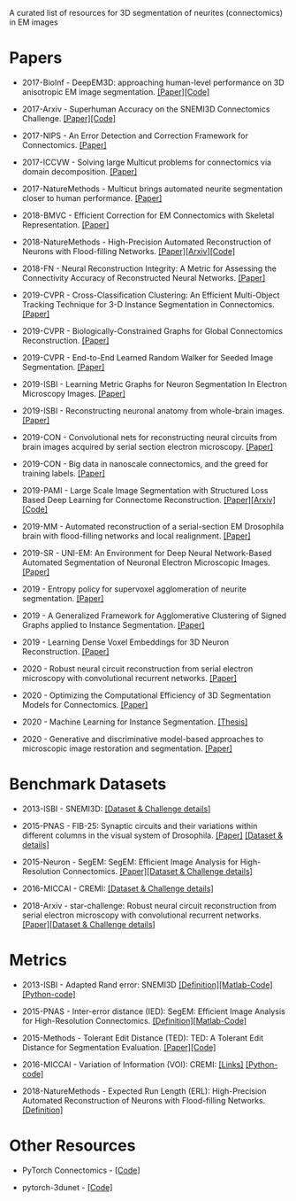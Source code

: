 A curated list of resources for 3D segmentation of neurites (connectomics) in EM images

# Papers

+ 2017-BioInf - DeepEM3D: approaching human-level performance on 3D anisotropic EM image segmentation. [[Paper]](https://academic.oup.com/bioinformatics/article/33/16/2555/3096435)[[Code]](https://github.com/divelab/deepem3d)

+ 2017-Arxiv - Superhuman Accuracy on the SNEMI3D Connectomics Challenge. [[Paper]](https://arxiv.org/abs/1706.00120)[[Code]](https://github.com/torms3/Superhuman)

+ 2017-NIPS - An Error Detection and Correction Framework for Connectomics. [[Paper]](http://papers.nips.cc/paper/7258-an-error-detection-and-correction-framework-for-connectomics.pdf)

+ 2017-ICCVW - Solving large Multicut problems for connectomics via domain decomposition. [[Paper]](https://openaccess.thecvf.com/content_ICCV_2017_workshops/papers/w1/Pape_Solving_Large_Multicut_ICCV_2017_paper.pdf)

+ 2017-NatureMethods - Multicut brings automated neurite segmentation closer to human performance. [[Paper]](https://www.nature.com/articles/nmeth.4151)

+ 2018-BMVC - Efficient Correction for EM Connectomics with Skeletal Representation. [[Paper]](http://bmvc2018.org/contents/papers/0064.pdf)

+ 2018-NatureMethods - High-Precision Automated Reconstruction of Neurons with Flood-filling Networks. [[Paper]](https://www.nature.com/articles/s41592-018-0049-4)[[Arxiv]](https://arxiv.org/pdf/1611.00421.pdf)[[Code]](https://github.com/google/ffn)

+ 2018-FN - Neural Reconstruction Integrity: A Metric for Assessing the Connectivity Accuracy of Reconstructed Neural Networks. [[Paper]](https://www.frontiersin.org/articles/10.3389/fninf.2018.00074/full)

+ 2019-CVPR - Cross-Classification Clustering: An Efficient Multi-Object Tracking Technique for 3-D Instance Segmentation in Connectomics. [[Paper]](https://openaccess.thecvf.com/content_CVPR_2019/papers/Meirovitch_Cross-Classification_Clustering_An_Efficient_Multi-Object_Tracking_Technique_for_3-D_Instance_CVPR_2019_paper.pdf)

+ 2019-CVPR - Biologically-Constrained Graphs for Global Connectomics Reconstruction. [[Paper]](https://openaccess.thecvf.com/content_CVPR_2019/papers/Matejek_Biologically-Constrained_Graphs_for_Global_Connectomics_Reconstruction_CVPR_2019_paper.pdf)

+ 2019-CVPR - End-to-End Learned Random Walker for Seeded Image Segmentation. [[Paper]](https://openaccess.thecvf.com/content_CVPR_2019/papers/Cerrone_End-To-End_Learned_Random_Walker_for_Seeded_Image_Segmentation_CVPR_2019_paper.pdf)

+ 2019-ISBI - Learning Metric Graphs for Neuron Segmentation In Electron Microscopy Images. [[Paper]](https://arxiv.org/abs/1902.00100)

+ 2019-ISBI - Reconstructing neuronal anatomy from whole-brain images. [[Paper]](https://arxiv.org/abs/1903.07027)

+ 2019-CON - Convolutional nets for reconstructing neural circuits from brain images acquired by serial section electron microscopy. [[Paper]](https://www.sciencedirect.com/science/article/pii/S0959438818301788?casa_token=qD2Qt7KLqL8AAAAA:MBY0RBvJZPG690q7lrd657Luyd8n5dPwVYsRoyeK7R4unkiVeBKW2mqWvhHdFr70nGXn5iuaqpw)

+ 2019-CON - Big data in nanoscale connectomics, and the greed for training labels. [[Paper]](https://www.sciencedirect.com/science/article/pii/S0959438818301016?casa_token=a7Xm1iBxeysAAAAA:u8tbkV15MoWHcQY67gbdCVnWBtts4MmA7F97r56Q4gVBoFucm0O4-24q6P-UCiSWwBj1eEnix3U)

+ 2019-PAMI - Large Scale Image Segmentation with Structured Loss Based Deep Learning for Connectome Reconstruction. [[Paper]](https://ieeexplore.ieee.org/document/8364622)[[Arxiv]](https://arxiv.org/abs/1709.02974)[[Code]](https://github.com/funkey/mala)

+ 2019-MM - Automated reconstruction of a serial-section EM Drosophila brain with flood-filling networks and local realignment. [[Paper]](https://www.biorxiv.org/content/10.1101/605634v1)

+ 2019-SR - UNI-EM: An Environment for Deep Neural Network-Based Automated Segmentation of Neuronal Electron Microscopic Images. [[Paper]](https://www.nature.com/articles/s41598-019-55431-0)

+ 2019 - Entropy policy for supervoxel agglomeration of neurite segmentation. [[Paper]](http://www.me.cs.scitec.kobe-u.ac.jp/publications/papers/2019/O3-4.pdf)

+ 2019 - A Generalized Framework for Agglomerative Clustering of Signed Graphs applied to Instance Segmentation. [[Paper]](https://arxiv.org/pdf/1906.11713.pdf)

+ 2019 - Learning Dense Voxel Embeddings for 3D Neuron Reconstruction. [[Paper]](https://arxiv.org/pdf/1909.09872.pdf)

+ 2020 - Robust neural circuit reconstruction from serial electron microscopy with convolutional recurrent networks. [[Paper]](https://arxiv.org/pdf/1811.11356.pdf)

+ 2020 - Optimizing the Computational Efficiency of 3D Segmentation Models for Connectomics. [[Paper]](https://easychair.org/publications/preprint/dftD)

+ 2020 - Machine Learning for Instance Segmentation. [[Thesis]](https://archiv.ub.uni-heidelberg.de/volltextserver/28353/1/steffen_wolf_thesis_compressed.pdf)

+ 2020 - Generative and discriminative model-based approaches to microscopic image restoration and segmentation. [[Paper]](https://academic.oup.com/jmicro/article/69/2/79/5811684)

# Benchmark Datasets

+ 2013-ISBI - SNEMI3D: [[Dataset & Challenge details]](http://brainiac2.mit.edu/SNEMI3D/)

+ 2015-PNAS - FIB-25: Synaptic circuits and their variations within different columns in the visual system of Drosophila. [[Paper]](https://www.ncbi.nlm.nih.gov/pmc/articles/PMC4640747/) [[Dataset & details]](https://www.janelia.org/project-team/flyem/tools-and-data-release)

+ 2015-Neuron - SegEM: SegEM: Efficient Image Analysis for High-Resolution Connectomics. [[Paper]](https://www.sciencedirect.com/science/article/pii/S0896627315007606)[[Dataset & Challenge details]](http://segem.brain.mpg.de/)

+ 2016-MICCAI - CREMI: [[Dataset & Challenge details]](https://cremi.org/)

+ 2018-Arxiv - star-challenge: Robust neural circuit reconstruction from serial electron microscopy with convolutional recurrent networks. [[Paper]](https://arxiv.org/abs/1811.11356v1)[[Dataset & Challenge details]](https://star-challenge.github.io/)

# Metrics

+ 2013-ISBI - Adapted Rand error: SNEMI3D [[Definition]](http://brainiac2.mit.edu/SNEMI3D/evaluation)[[Matlab-Code]](http://brainiac2.mit.edu/SNEMI3D/evaluation)[[Python-code]](https://github.com/cremi/cremi_python/blob/master/cremi/evaluation/rand.py)

+ 2015-PNAS - Inter-error distance (IED): SegEM: Efficient Image Analysis for High-Resolution Connectomics. [[Definition]](https://www.sciencedirect.com/science/article/pii/S0896627315007606)[[Matlab-Code]](https://github.com/mhlabCodingTeam/SegEM/blob/master/cortex/segmentation/evaluateSeg.m)

+ 2015-Methods - Tolerant Edit Distance (TED): TED: A Tolerant Edit Distance for Segmentation Evaluation. [[Paper]](https://arxiv.org/abs/1503.02291)[[Code]](https://github.com/funkey/ted)

+ 2016-MICCAI - Variation of Information (VOI): CREMI: [[Links]](https://cremi.org/) [[Python-code]](https://github.com/cremi/cremi_python/blob/master/cremi/evaluation/voi.py)

+ 2018-NatureMethods - Expected Run Length (ERL): High-Precision Automated Reconstruction of Neurons with Flood-filling Networks. [[Definition]](https://static-content.springer.com/esm/art%3A10.1038%2Fs41592-018-0049-4/MediaObjects/41592_2018_49_MOESM1_ESM.pdf)

# Other Resources

+ PyTorch Connectomics - [[Code]](https://github.com/zudi-lin/pytorch_connectomics)

+ pytorch-3dunet - [[Code]](https://github.com/wolny/pytorch-3dunet)

